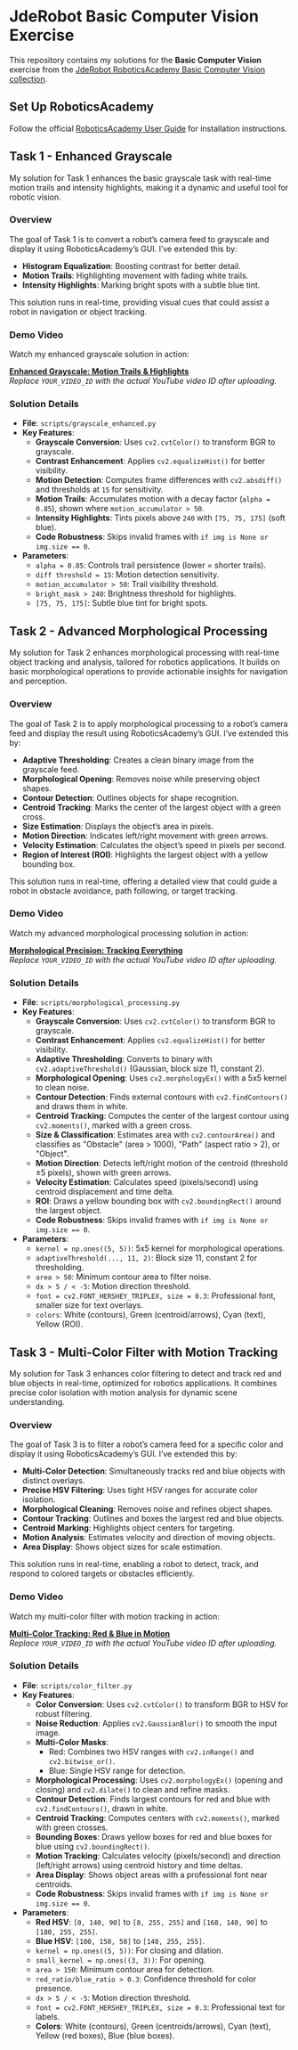 # JdeRobot Basic Computer Vision Exercise

This repository contains my solutions for the **Basic Computer Vision** exercise from the [JdeRobot RoboticsAcademy Basic Computer Vision collection](https://jderobot.github.io/RoboticsAcademy/exercises/ComputerVision/basic_computer_vision).

## Set Up RoboticsAcademy

Follow the official [RoboticsAcademy User Guide](https://jderobot.github.io/RoboticsAcademy/user_guide/) for installation instructions.

## Task 1 - Enhanced Grayscale

My solution for Task 1 enhances the basic grayscale task with real-time motion trails and intensity highlights, making it a dynamic and useful tool for robotic vision.

### Overview
The goal of Task 1 is to convert a robot’s camera feed to grayscale and display it using RoboticsAcademy’s GUI. I’ve extended this by:
- **Histogram Equalization**: Boosting contrast for better detail.
- **Motion Trails**: Highlighting movement with fading white trails.
- **Intensity Highlights**: Marking bright spots with a subtle blue tint.

This solution runs in real-time, providing visual cues that could assist a robot in navigation or object tracking.

### Demo Video
Watch my enhanced grayscale solution in action:

**[Enhanced Grayscale: Motion Trails & Highlights](https://www.youtube.com/watch?v=YOUR_VIDEO_ID)**  
*Replace `YOUR_VIDEO_ID` with the actual YouTube video ID after uploading.*

### Solution Details
- **File**: `scripts/grayscale_enhanced.py`
- **Key Features**:
  - **Grayscale Conversion**: Uses `cv2.cvtColor()` to transform BGR to grayscale.
  - **Contrast Enhancement**: Applies `cv2.equalizeHist()` for better visibility.
  - **Motion Detection**: Computes frame differences with `cv2.absdiff()` and thresholds at `15` for sensitivity.
  - **Motion Trails**: Accumulates motion with a decay factor (`alpha = 0.85`), shown where `motion_accumulator > 50`.
  - **Intensity Highlights**: Tints pixels above `240` with `[75, 75, 175]` (soft blue).
  - **Code Robustness**: Skips invalid frames with `if img is None or img.size == 0`.
- **Parameters**:
  - `alpha = 0.85`: Controls trail persistence (lower = shorter trails).
  - `diff threshold = 15`: Motion detection sensitivity.
  - `motion_accumulator > 50`: Trail visibility threshold.
  - `bright_mask > 240`: Brightness threshold for highlights.
  - `[75, 75, 175]`: Subtle blue tint for bright spots.

## Task 2 - Advanced Morphological Processing

My solution for Task 2 enhances morphological processing with real-time object tracking and analysis, tailored for robotics applications. It builds on basic morphological operations to provide actionable insights for navigation and perception.

### Overview
The goal of Task 2 is to apply morphological processing to a robot’s camera feed and display the result using RoboticsAcademy’s GUI. I’ve extended this by:
- **Adaptive Thresholding**: Creates a clean binary image from the grayscale feed.
- **Morphological Opening**: Removes noise while preserving object shapes.
- **Contour Detection**: Outlines objects for shape recognition.
- **Centroid Tracking**: Marks the center of the largest object with a green cross.
- **Size Estimation**: Displays the object’s area in pixels.
- **Motion Direction**: Indicates left/right movement with green arrows.
- **Velocity Estimation**: Calculates the object’s speed in pixels per second.
- **Region of Interest (ROI)**: Highlights the largest object with a yellow bounding box.

This solution runs in real-time, offering a detailed view that could guide a robot in obstacle avoidance, path following, or target tracking.

### Demo Video
Watch my advanced morphological processing solution in action:

**[Morphological Precision: Tracking Everything](https://www.youtube.com/watch?v=YOUR_VIDEO_ID)**  
*Replace `YOUR_VIDEO_ID` with the actual YouTube video ID after uploading.*

### Solution Details
- **File**: `scripts/morphological_processing.py`
- **Key Features**:
  - **Grayscale Conversion**: Uses `cv2.cvtColor()` to transform BGR to grayscale.
  - **Contrast Enhancement**: Applies `cv2.equalizeHist()` for better visibility.
  - **Adaptive Thresholding**: Converts to binary with `cv2.adaptiveThreshold()` (Gaussian, block size 11, constant 2).
  - **Morphological Opening**: Uses `cv2.morphologyEx()` with a 5x5 kernel to clean noise.
  - **Contour Detection**: Finds external contours with `cv2.findContours()` and draws them in white.
  - **Centroid Tracking**: Computes the center of the largest contour using `cv2.moments()`, marked with a green cross.
  - **Size & Classification**: Estimates area with `cv2.contourArea()` and classifies as "Obstacle" (area > 1000), "Path" (aspect ratio > 2), or "Object".
  - **Motion Direction**: Detects left/right motion of the centroid (threshold ±5 pixels), shown with green arrows.
  - **Velocity Estimation**: Calculates speed (pixels/second) using centroid displacement and time delta.
  - **ROI**: Draws a yellow bounding box with `cv2.boundingRect()` around the largest object.
  - **Code Robustness**: Skips invalid frames with `if img is None or img.size == 0`.
- **Parameters**:
  - `kernel = np.ones((5, 5))`: 5x5 kernel for morphological operations.
  - `adaptiveThreshold(..., 11, 2)`: Block size 11, constant 2 for thresholding.
  - `area > 50`: Minimum contour area to filter noise.
  - `dx > 5 / < -5`: Motion direction threshold.
  - `font = cv2.FONT_HERSHEY_TRIPLEX, size = 0.3`: Professional font, smaller size for text overlays.
  - `colors`: White (contours), Green (centroid/arrows), Cyan (text), Yellow (ROI).

## Task 3 - Multi-Color Filter with Motion Tracking

My solution for Task 3 enhances color filtering to detect and track red and blue objects in real-time, optimized for robotics applications. It combines precise color isolation with motion analysis for dynamic scene understanding.

### Overview
The goal of Task 3 is to filter a robot’s camera feed for a specific color and display it using RoboticsAcademy’s GUI. I’ve extended this by:
- **Multi-Color Detection**: Simultaneously tracks red and blue objects with distinct overlays.
- **Precise HSV Filtering**: Uses tight HSV ranges for accurate color isolation.
- **Morphological Cleaning**: Removes noise and refines object shapes.
- **Contour Tracking**: Outlines and boxes the largest red and blue objects.
- **Centroid Marking**: Highlights object centers for targeting.
- **Motion Analysis**: Estimates velocity and direction of moving objects.
- **Area Display**: Shows object sizes for scale estimation.

This solution runs in real-time, enabling a robot to detect, track, and respond to colored targets or obstacles efficiently.

### Demo Video
Watch my multi-color filter with motion tracking in action:

**[Multi-Color Tracking: Red & Blue in Motion](https://www.youtube.com/watch?v=YOUR_VIDEO_ID)**  
*Replace `YOUR_VIDEO_ID` with the actual YouTube video ID after uploading.*

### Solution Details
- **File**: `scripts/color_filter.py`
- **Key Features**:
  - **Color Conversion**: Uses `cv2.cvtColor()` to transform BGR to HSV for robust filtering.
  - **Noise Reduction**: Applies `cv2.GaussianBlur()` to smooth the input image.
  - **Multi-Color Masks**: 
    - Red: Combines two HSV ranges with `cv2.inRange()` and `cv2.bitwise_or()`.
    - Blue: Single HSV range for detection.
  - **Morphological Processing**: Uses `cv2.morphologyEx()` (opening and closing) and `cv2.dilate()` to clean and refine masks.
  - **Contour Detection**: Finds largest contours for red and blue with `cv2.findContours()`, drawn in white.
  - **Centroid Tracking**: Computes centers with `cv2.moments()`, marked with green crosses.
  - **Bounding Boxes**: Draws yellow boxes for red and blue boxes for blue using `cv2.boundingRect()`.
  - **Motion Tracking**: Calculates velocity (pixels/second) and direction (left/right arrows) using centroid history and time deltas.
  - **Area Display**: Shows object areas with a professional font near centroids.
  - **Code Robustness**: Skips invalid frames with `if img is None or img.size == 0`.
- **Parameters**:
  - **Red HSV**: `[0, 140, 90]` to `[8, 255, 255]` and `[168, 140, 90]` to `[180, 255, 255]`.
  - **Blue HSV**: `[100, 150, 50]` to `[140, 255, 255]`.
  - `kernel = np.ones((5, 5))`: For closing and dilation.
  - `small_kernel = np.ones((3, 3))`: For opening.
  - `area > 150`: Minimum contour area for detection.
  - `red_ratio/blue_ratio > 0.3`: Confidence threshold for color presence.
  - `dx > 5 / < -5`: Motion direction threshold.
  - `font = cv2.FONT_HERSHEY_TRIPLEX, size = 0.3`: Professional text for labels.
  - **Colors**: White (contours), Green (centroids/arrows), Cyan (text), Yellow (red boxes), Blue (blue boxes).
